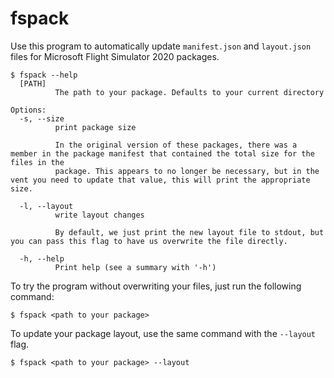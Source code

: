 # fspack

Use this program to automatically update `manifest.json` and `layout.json` files for Microsoft Flight Simulator 2020 packages.

```shell
$ fspack --help
  [PATH]
          The path to your package. Defaults to your current directory

Options:
  -s, --size
          print package size

          In the original version of these packages, there was a member in the package manifest that contained the total size for the files in the       
          package. This appears to no longer be necessary, but in the vent you need to update that value, this will print the appropriate size.

  -l, --layout
          write layout changes

          By default, we just print the new layout file to stdout, but you can pass this flag to have us overwrite the file directly.

  -h, --help
          Print help (see a summary with '-h')
```

To try the program without overwriting your files, just run the following command:

```shell
$ fspack <path to your package>
```

To update your package layout, use the same command with the `--layout` flag.

```shell
$ fspack <path to your package> --layout
```
